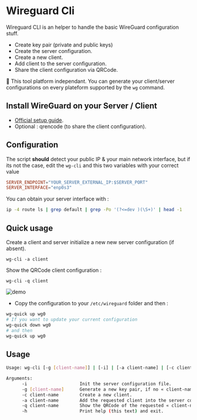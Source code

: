 # Wireguard Cli

Wireguard CLI is an helper to handle the basic WireGuard configuration stuff.

- Create key pair (private and public keys)
- Create the server configuration.
- Create a new client.
- Add client to the server configuration.
- Share the client configuration via QRCode.

🎉 This tool platform independant. You can generate your client/server configurations on every plateform supported by the `wg` command.

## Install WireGuard on your Server / Client

- [Official setup guide](https://www.wireguard.com/install/).
- Optional : qrencode (to share the client configuration).

## Configuration

The script **should** detect your public IP & your main network interface, but if its not the case,  edit the `wg-cli` and this two variables with your correct value

```conf
SERVER_ENDPOINT="YOUR_SERVER_EXTERNAL_IP:$SERVER_PORT"
SERVER_INTERFACE="enp0s3"
```

You can obtain your server interface with :

```sh
ip -4 route ls | grep default | grep -Po '(?<=dev )(\S+)' | head -1
```

## Quick usage

Create a client and server initialize a new new server configuration (if absent).

```wg-cli -a client```

Show the QRCode client configuration :

```wg-cli -q client```

![demo](./demo.gif)

- Copy the configuration to your `/etc/wireguard` folder and then :

```sh
wg-quick up wg0
# If you want to update your current configuration
wg-quick down wg0
# and then
wg-quick up wg0
```

## Usage

```sh
Usage: wg-cli [-g [client-name]] | [-i] | [-a client-name] | [-c client-name] | [-h] | [-q client-name]

Arguments:
      -i                    Init the server configuration file.
      -g [client-name]      Generate a new key pair, if no « client-name » specified its generate the server key/pair.
      -c client-name        Create a new client.
      -a client-name        Add the requested client into the server configuration.
      -q client-name        Show the QRCode of the requested « client-name ». (require qrencode)
      -h                    Print help (this text) and exit.
```
